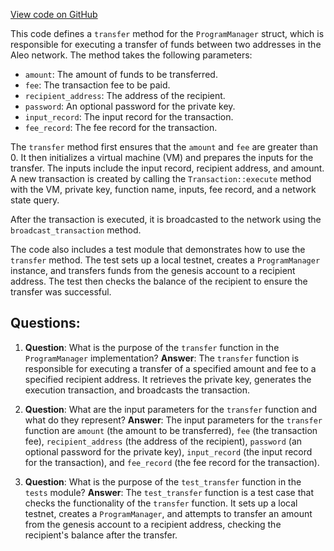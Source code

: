 [View code on GitHub](https://github.com/AleoHQ/aleo/rust/src/program/transfer.rs)

This code defines a `transfer` method for the `ProgramManager` struct, which is responsible for executing a transfer of funds between two addresses in the Aleo network. The method takes the following parameters:

- `amount`: The amount of funds to be transferred.
- `fee`: The transaction fee to be paid.
- `recipient_address`: The address of the recipient.
- `password`: An optional password for the private key.
- `input_record`: The input record for the transaction.
- `fee_record`: The fee record for the transaction.

The `transfer` method first ensures that the `amount` and `fee` are greater than 0. It then initializes a virtual machine (VM) and prepares the inputs for the transfer. The inputs include the input record, recipient address, and amount. A new transaction is created by calling the `Transaction::execute` method with the VM, private key, function name, inputs, fee record, and a network state query.

After the transaction is executed, it is broadcasted to the network using the `broadcast_transaction` method.

The code also includes a test module that demonstrates how to use the `transfer` method. The test sets up a local testnet, creates a `ProgramManager` instance, and transfers funds from the genesis account to a recipient address. The test then checks the balance of the recipient to ensure the transfer was successful.
## Questions: 
 1. **Question**: What is the purpose of the `transfer` function in the `ProgramManager` implementation?
   **Answer**: The `transfer` function is responsible for executing a transfer of a specified amount and fee to a specified recipient address. It retrieves the private key, generates the execution transaction, and broadcasts the transaction.

2. **Question**: What are the input parameters for the `transfer` function and what do they represent?
   **Answer**: The input parameters for the `transfer` function are `amount` (the amount to be transferred), `fee` (the transaction fee), `recipient_address` (the address of the recipient), `password` (an optional password for the private key), `input_record` (the input record for the transaction), and `fee_record` (the fee record for the transaction).

3. **Question**: What is the purpose of the `test_transfer` function in the `tests` module?
   **Answer**: The `test_transfer` function is a test case that checks the functionality of the `transfer` function. It sets up a local testnet, creates a `ProgramManager`, and attempts to transfer an amount from the genesis account to a recipient address, checking the recipient's balance after the transfer.